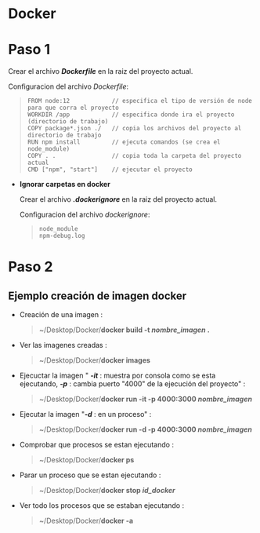 # Docker

# Paso 1

Crear el archivo **_Dockerfile_** en la raiz del proyecto actual.

Configuracion del archivo _Dockerfile_:

> ```
> FROM node:12            // especifica el tipo de versión de node para que corra el proyecto
> WORKDIR /app            // especifica donde ira el proyecto (directorio de trabajo)
> COPY package*.json ./   // copia los archivos del proyecto al directorio de trabajo
> RUN npm install         // ejecuta comandos (se crea el node_module)
> COPY . .                // copia toda la carpeta del proyecto actual
> CMD ["npm", "start"]    // ejecutar el proyecto
> ```

- **Ignorar carpetas en docker**

  Crear el archivo _**.dockerignore**_ en la raiz del proyecto actual.

  Configuracion del archivo _dockerignore_:

  > ```
  > node_module
  > npm-debug.log
  > ```

# Paso 2

## Ejemplo creación de imagen docker

- Creación de una imagen :

  > ~/Desktop/Docker/**docker build -t _nombre_imagen_ .**

- Ver las imagenes creadas :

  > ~/Desktop/Docker/**docker images**

- Ejecuctar la imagen " _**-it**_ : muestra por consola como se esta ejecutando, _**-p**_ : cambia puerto "4000" de la ejecución del proyecto" :

  > ~/Desktop/Docker/**docker run -it -p 4000:3000 _nombre_imagen_**

- Ejecutar la imagen "_**-d**_ : en un proceso" :

  > ~/Desktop/Docker/**docker run -d -p 4000:3000 _nombre_imagen_**

- Comprobar que procesos se estan ejecutando :

  > ~/Desktop/Docker/**docker ps**

- Parar un proceso que se estan ejecutando :

  > ~/Desktop/Docker/**docker stop _id_docker_**

- Ver todo los procesos que se estaban ejecutando :

  > ~/Desktop/Docker/**docker -a**
